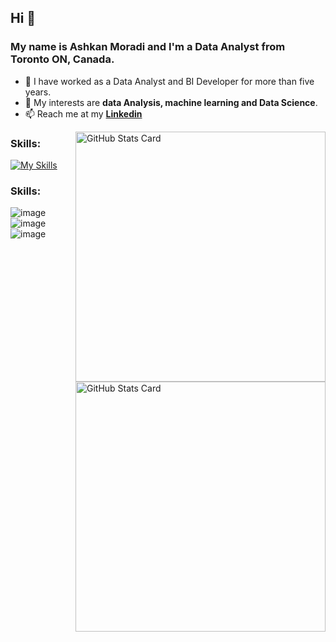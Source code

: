 ##  Hi 👋
### My name is Ashkan Moradi and I'm a Data Analyst from Toronto ON, Canada.
- 🔭 I have worked as a Data Analyst and BI Developer for more than five years.
- 💬 My interests are **data Analysis, machine learning and Data Science**.
- 📫 Reach me at my [**Linkedin**](https://www.linkedin.com/in/ashkan-moradi-33936278/)

<a href="https://github.com/ashkanmoradi#gh-light-mode-only">
  <img align="right" width="400px" alt="GitHub Stats Card" src="https://github-readme-stats.vercel.app/api?username=ashkanmoradi&show_icons=true&include_all_commits=true&disable_animations=false#gh-light-mode-only">
</a>

<a href="https://github.com/ashkanmoradi#gh-dark-mode-only">
  <img align="right" width="400px" alt="GitHub Stats Card" src="https://github-readme-stats.vercel.app/api?username=ashkanmoradi&show_icons=true&hide_border=true&disable_animations=false&theme=dracula#gh-dark-mode-only">
</a>


### Skills:
[![My Skills](https://skillicons.dev/icons?i=py,mysql,azure,figma,git,linux,mint,matlab,postgres,pycharm,pytorch,sqlite,sklearn,tensorflow,vscode,xd&perline=10)](https://skillicons.dev)


### Skills:
![image](https://github.com/user-attachments/assets/a7aedd16-779c-49ea-80c4-d57e17d59a83)
![image](https://github.com/user-attachments/assets/2483b2a6-08d9-469d-84bf-c843c60ba29a)
![image](https://github.com/user-attachments/assets/bf46ceb5-bcad-4c95-be2d-841019d1f749)











<!--
![image](https://github.com/user-attachments/assets/e7f99a36-db82-4687-9ec2-9de6911c0092) 
![image](https://github.com/user-attachments/assets/3f52f02e-4d58-41d6-bc95-86ee824a1781)
![image](https://github.com/user-attachments/assets/314adbe0-715d-4c0e-803a-50663c084ecc)
![image](https://github.com/user-attachments/assets/5b586d4e-5752-4bac-9f1b-4a39d143c32d)
**AshkanMoradi/AshkanMoradi** is a ✨ _special_ ✨ repository because its `README.md` (this file) appears on your GitHub profile.

Here are some ideas to get you started:

- 🔭 I’m currently working on ...
- 🌱 I’m currently learning ...
- 👯 I’m looking to collaborate on ...
- 🤔 I’m looking for help with ...
- 💬 Ask me about ...
- 📫 How to reach me: ...
- 😄 Pronouns: ...
- ⚡ Fun fact: ...
-->
